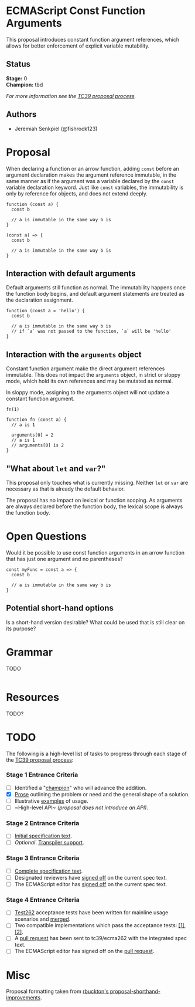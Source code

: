# ECMAScript Const Function Arguments

This proposal introduces constant function argument references, which allows for better enforcement of explicit variable mutability.

## Status

**Stage:** 0  
**Champion:** tbd

_For more information see the [TC39 proposal process](https://tc39.github.io/process-document/)._

## Authors

* Jeremiah Senkpiel (@fishrock123)

# Proposal

When declaring a function or an arrow function, adding `const` before an argument declaration makes the argument reference immutable, in the same manner as if the argument was a variable declared by the `const` variable declaration keyword. Just like `const` variables, the immutability is only by reference for objects, and does not extend deeply.

```
function (const a) {
  const b

  // a is immutable in the same way b is
}
```

```
(const a) => {
  const b

  // a is immutable in the same way b is
}
```

## Interaction with default arguments

Default arguments still function as normal. The immutability happens once the function body begins, and default argument statements are treated as the declaration assignment.

```
function (const a = 'hello') {
  const b

  // a is immutable in the same way b is
  // if `a` was not passed to the function, `a` will be 'hello'
}
```

## Interaction with the `arguments` object

Constant function argument make the direct argument references immutable. This does not impact the `arguments` object, in strict or sloppy mode, which hold its own references and may be mutated as normal.

In sloppy mode, assigning to the arguments object will not update a constant function argument.

```
fn(1)

function fn (const a) {
  // a is 1

  arguments[0] = 2
  // a is 1
  // arguments[0] is 2
}
```

## "What about `let` and `var`?"

This proposal only touches what is currently missing. Neither `let` or `var` are necessary as that is already the default behavior.

The proposal has no impact on lexical or function scoping. As arguments are always declared before the function body, the lexical scope is always the function body.

# Open Questions

Would it be possible to use const function arguments in an arrow function that has just one argument and no parentheses?

```
const myFunc = const a => {
  const b

  // a is immutable in the same way b is
}
```

## Potential short-hand options

Is a short-hand version desirable? What could be used that is still clear on its purpose?

# Grammar

TODO

```grammarkdown
```

# Resources

TODO?

# TODO

The following is a high-level list of tasks to progress through each stage of the [TC39 proposal process](https://tc39.github.io/process-document/):

### Stage 1 Entrance Criteria

* [ ] Identified a "[champion][Champion]" who will advance the addition.  
* [x] [Prose][Prose] outlining the problem or need and the general shape of a solution.  
* [ ] Illustrative [examples][Examples] of usage.  
* [ ] ~High-level API~ _(proposal does not introduce an API)_.  

### Stage 2 Entrance Criteria

* [ ] [Initial specification text][Specification].  
* [ ] _Optional_. [Transpiler support][Transpiler].  

### Stage 3 Entrance Criteria

* [ ] [Complete specification text][Specification].  
* [ ] Designated reviewers have [signed off][Stage3ReviewerSignOff] on the current spec text.  
* [ ] The ECMAScript editor has [signed off][Stage3EditorSignOff] on the current spec text.  

### Stage 4 Entrance Criteria

* [ ] [Test262](https://github.com/tc39/test262) acceptance tests have been written for mainline usage scenarios and [merged][Test262PullRequest].  
* [ ] Two compatible implementations which pass the acceptance tests: [\[1\]][Implementation1], [\[2\]][Implementation2].  
* [ ] A [pull request][Ecma262PullRequest] has been sent to tc39/ecma262 with the integrated spec text.  
* [ ] The ECMAScript editor has signed off on the [pull request][Ecma262PullRequest].  

# Misc

Proposal formatting taken from [rbuckton's proposal-shorthand-improvements](https://github.com/rbuckton/proposal-shorthand-improvements).

<!-- The following are shared links used throughout the README: -->

[Champion]: #status
[Prose]: #proposal
[Examples]: #proposal
[Specification]: #todo
[Transpiler]: #todo
[Stage3ReviewerSignOff]: #todo
[Stage3EditorSignOff]: #todo
[Test262PullRequest]: #todo
[Implementation1]: #todo
[Implementation2]: #todo
[Ecma262PullRequest]: #todo
